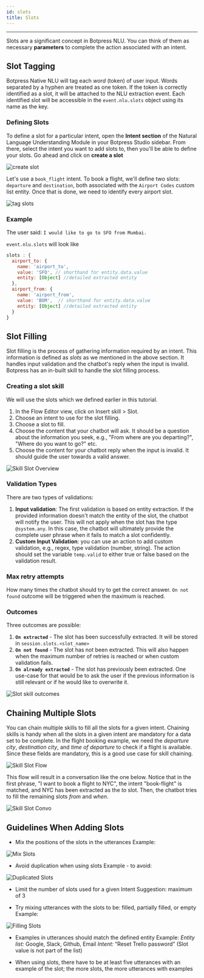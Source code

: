 ```yaml
---
id: slots
title: Slots
---
```


--------------------

Slots are a significant concept in Botpress NLU. You can think of them as necessary **parameters** to complete the action associated with an intent.

## Slot Tagging
Botpress Native NLU will tag each _word_ (token) of user input. Words separated by a hyphen are treated as one token. If the token is correctly identified as a slot, it will be attached to the NLU extraction event. Each identified slot will be accessible in the `event.nlu.slots` object using its name as the key.

### Defining Slots
To define a slot for a particular intent, open the **Intent section** of the Natural Language Understanding Module in your Botpress Studio sidebar. From there, select the intent you want to add slots to, then you'll be able to define your slots. Go ahead and click on **create a slot**

![create slot](/assets/nlu-create-slot.png)

Let's use a `book_flight` intent. To book a flight, we'll define two slots: `departure` and `destination`, both associated with the `Airport Codes` custom list entity. Once that is done, we need to identify every airport slot.

![tag slots](/assets/nlu-tag-slot.png)

### Example

The user said: `I would like to go to SFO from Mumbai.`

`event.nlu.slots` will look like

```js
slots : {
  airport_to: {
    name: 'airport_to',
    value: 'SFO', // shorthand for entity.data.value
    entity: [Object] //detailed extracted entity
  },
  airport_from: {
    name: 'airport_from',
    value: 'BOM',  // shorthand for entity.data.value
    entity: [Object] //detailed extracted entity
  }
}
```

## Slot Filling

Slot filling is the process of gathering information required by an intent. This information is defined as _slots_ as we mentioned in the above section.  It handles input validation and the chatbot's reply when the input is invalid. Botpress has an in-built skill to handle the slot filling process.

### Creating a slot skill
We will use the slots which we defined earlier in this tutorial.

1. In the Flow Editor view, click on Insert skill > Slot.
2. Choose an intent to use for the slot filling.
3. Choose a slot to fill.
4. Choose the content that your chatbot will ask. It should be a question about the information you seek, e.g., "From where are you departing?", "Where do you want to go?" etc.
5. Choose the content for your chatbot reply when the input is invalid. It should guide the user towards a valid answer.

![Skill Slot Overview](/assets/slot-skill-overview.png)

### Validation Types

There are two types of validations:

1. **Input validation**: The first validation is based on entity extraction. If the provided information doesn't match the entity of the slot, the chatbot will notify the user. This will not apply when the slot has the type `@system.any`. In this case, the chatbot will ultimately provide the complete user phrase when it fails to match a slot confidently.
2. **Custom Input Validation**: you can use an action to add custom validation, e.g., regex, type validation (number, string). The action should set the variable `temp.valid` to either true or false based on the validation result.

### Max retry attempts

How many times the chatbot should try to get the correct answer. `On not found` outcome will be triggered when the maximum is reached.

### Outcomes

Three outcomes are possible:

1. **`On extracted`** - The slot has been successfully extracted. It will be stored in `session.slots.<slot_name>`
2. **`On not found`** - The slot has not been extracted. This will also happen when the maximum number of retries is reached or when custom validation fails.
3. **`On already extracted`** - The slot has previously been extracted. One use-case for that would be to ask the user if the previous information is still relevant or if he would like to overwrite it.

![Slot skill outcomes](/assets/slot-skill-outcomes.png)

## Chaining Multiple Slots

You can chain multiple skills to fill all the slots for a given intent. Chaining skills is handy when all the slots in a given intent are mandatory for a data set to be complete. In the flight booking example, we need the _departure city_, _destination city_, and _time of departure_ to check if a flight is available. Since these fields are mandatory, this is a good use case for skill chaining.

![Skill Slot Flow](/assets/slot-skill-flow.png)

This flow will result in a conversation like the one below. Notice that in the first phrase, "I want to book a flight to NYC", the intent "book-flight" is matched, and NYC has been extracted as the _to_ slot. Then, the chatbot tries to fill the remaining slots _from_ and _when_.

![Skill Slot Convo](/assets/slot-skill-convo.png)

## Guidelines When Adding Slots
- Mix the positions of the slots in the utterances
Example:

![Mix Slots](/assets/slots-mix.png)

- Avoid duplication when using slots
Example - to avoid:

![Duplicated Slots](/assets/slot-mix.png)

- Limit the number of slots used for a given Intent
Suggestion: maximum of 3

- Try mixing utterances with the slots to be: filled, partially filled, or empty
Example:

![Filling Slots](/assets/slots-fill-mix.png)

- Examples in utterances should match the defined entity
Example: 
  _Entity list:_ Google, Slack, Github, Email
  _Intent:_ “Reset Trello password” (Slot value is not part of the list)

- When using slots, there have to be at least five utterances with an example of the slot; the more slots, the more utterances with examples
